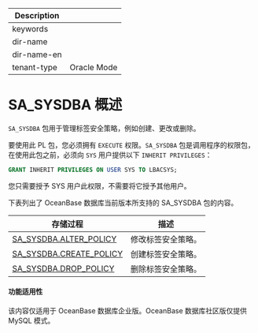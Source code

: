 | Description   |                 |
|---------------|-----------------|
| keywords      |                 |
| dir-name      |                 |
| dir-name-en   |                 |
| tenant-type   | Oracle Mode     |

# SA_SYSDBA 概述 

`SA_SYSDBA` 包用于管理标签安全策略，例如创建、更改或删除。

要使用此 PL 包，您必须拥有 `EXECUTE` 权限。`SA_SYSDBA` 包是调用程序的权限包，在使用此包之前，必须向 `SYS` 用户提供以下 `INHERIT PRIVILEGES`：



```sql
GRANT INHERIT PRIVILEGES ON USER SYS TO LBACSYS;
```



您只需要授予 SYS 用户此权限，不需要将它授予其他用户。

下表列出了 OceanBase 数据库当前版本所支持的 SA_SYSDBA 包的内容。


|                                  存储过程                                  |  **描述**   |
|------------------------------------------------------------------------|-----------|
| [SA_SYSDBA.ALTER_POLICY](../200.sa-sysdba-policy-management-package-oracle/200.sa-sysdba-alter-policy-oracle.md)  | 修改标签安全策略。 |
| [SA_SYSDBA.CREATE_POLICY](../200.sa-sysdba-policy-management-package-oracle/300.sa-sysdba-create-policy-oracle.md) | 创建标签安全策略。 |
| [SA_SYSDBA.DROP_POLICY](../200.sa-sysdba-policy-management-package-oracle/400.sa-sysdba-drop-policy-oracle.md)   | 删除标签安全策略。 |

  <main id="notice" >
    <h4>功能适用性</h4>
    <p>该内容仅适用于 OceanBase 数据库企业版。OceanBase 数据库社区版仅提供 MySQL 模式。</p>
  </main>

